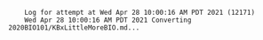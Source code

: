         Log for attempt at Wed Apr 28 10:00:16 AM PDT 2021 (12171)
        Wed Apr 28 10:00:16 AM PDT 2021 Converting 2020BIO101/KBxLittleMoreBIO.md...
